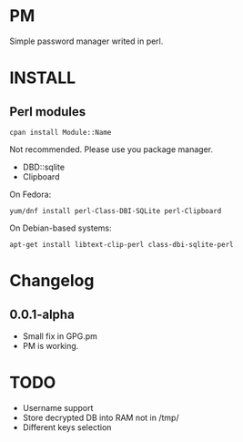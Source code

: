 PM
==

Simple password manager writed in perl.

# INSTALL

## Perl modules

	cpan install Module::Name

Not recommended. Please use you package manager.

* DBD::sqlite
* Clipboard

On Fedora:

	yum/dnf install perl-Class-DBI-SQLite perl-Clipboard

On Debian-based systems:

	apt-get install libtext-clip-perl class-dbi-sqlite-perl


# Changelog

## 0.0.1-alpha

* Small fix in GPG.pm
* PM is working.

# TODO

* Username support
* Store decrypted DB into RAM not in /tmp/
* Different keys selection

